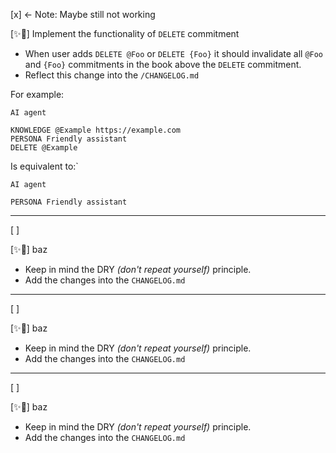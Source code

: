 [x] <- Note: Maybe still not working

[✨🐢] Implement the functionality of `DELETE` commitment

-   When user adds `DELETE @Foo` or `DELETE {Foo}` it should invalidate all `@Foo` and `{Foo}` commitments in the book above the `DELETE` commitment.
-   Reflect this change into the `/CHANGELOG.md`

For example:

```book
AI agent

KNOWLEDGE @Example https://example.com
PERSONA Friendly assistant
DELETE @Example

```

Is equivalent to:`

```book
AI agent

PERSONA Friendly assistant

```

---

[ ]

[✨🐢] baz

-   Keep in mind the DRY _(don't repeat yourself)_ principle.
-   Add the changes into the `CHANGELOG.md`

---

[ ]

[✨🐢] baz

-   Keep in mind the DRY _(don't repeat yourself)_ principle.
-   Add the changes into the `CHANGELOG.md`

---

[ ]

[✨🐢] baz

-   Keep in mind the DRY _(don't repeat yourself)_ principle.
-   Add the changes into the `CHANGELOG.md`
